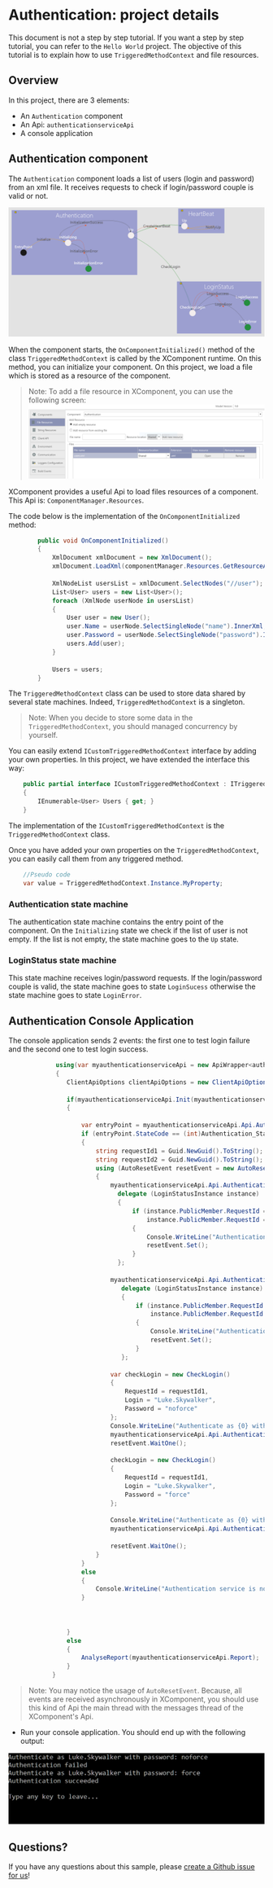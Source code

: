 # Authentication: project details

This document is not a step by step tutorial. If you want a step by step tutorial, you can refer to the `Hello World` project. 
The objective of this tutorial is to explain how to use `TriggeredMethodContext` and file resources.

## Overview

In this project, there are 3 elements:
* An `Authentication` component
* An Api: `authenticationserviceApi`
* A console application

## Authentication component

The `Authentication` component loads a list of users (login and password) from an xml file. It receives requests to check if login/password couple is valid or not.

![Authentication component](images/Authentication_Image.png)

When the component starts, the `OnComponentInitialized()` method of the class `TriggeredMethodContext` is called by the XComponent runtime.
On this method, you can initialize your component. On this project, we load a file which is stored as a resource of the component.

> Note: To add a file resource in XComponent, you can use the following screen: 
> ![Authentication component](images/fileresource.png)

XComponent provides a useful Api to load files resources of a component. This Api is: `ComponentManager.Resources`.

The code below is the implementation of the `OnComponentInitialized` method:
```cs
        public void OnComponentInitialized()
        {
            XmlDocument xmlDocument = new XmlDocument();
            xmlDocument.LoadXml(componentManager.Resources.GetResourceAllText("users.xml"));

            XmlNodeList usersList = xmlDocument.SelectNodes("//user");
            List<User> users = new List<User>();
            foreach (XmlNode userNode in usersList)
            {
                User user = new User();
                user.Name = userNode.SelectSingleNode("name").InnerXml;
                user.Password = userNode.SelectSingleNode("password").InnerXml;
                users.Add(user);
            }

            Users = users;
        }
```

The `TriggeredMethodContext` class can be used to store data shared by several state machines. Indeed, `TriggeredMethodContext` is a singleton.

> Note: When you decide to store some data in the `TriggeredMethodContext`, you should managed concurrency by yourself.

You can easily extend `ICustomTriggeredMethodContext` interface by adding your own properties. In this project, we have extended the interface this way:
```cs
    public partial interface ICustomTriggeredMethodContext : ITriggeredMethodContext
    {
        IEnumerable<User> Users { get; }
    }
```

The implementation of the `ICustomTriggeredMethodContext` is the `TriggeredMethodContext` class.

Once you have added your own properties on the `TriggeredMethodContext`, you can easily call them from any triggered method.
```cs
    //Pseudo code
    var value = TriggeredMethodContext.Instance.MyProperty;
```

### Authentication state machine
The authentication state machine contains the entry point of the component. 
On the `Initializing` state we check if the list of user is not empty. If the list is not empty, the state machine goes to the `Up` state.

### LoginStatus state machine
This state machine receives login/password requests. If the login/password couple is valid, the state machine goes to state `LoginSucess` otherwise the state machine goes to state `LoginError`.


## Authentication Console Application
The console application sends 2 events: the first one to test login failure and the second one to test login success.

```cs		
			 using(var myauthenticationserviceApi = new ApiWrapper<authenticationserviceApi>())
			 {
				ClientApiOptions clientApiOptions = new ClientApiOptions(); 
 
				if(myauthenticationserviceApi.Init(myauthenticationserviceApi.Api.DefaultXcApiFileName, clientApiOptions))
				{

                    var entryPoint = myauthenticationserviceApi.Api.Authentication_Component.GetEntryPoint();
				    if (entryPoint.StateCode == (int)Authentication_StateMachine.AuthenticationStateEnum.Up)
				    {
                        string requestId1 = Guid.NewGuid().ToString();
                        string requestId2 = Guid.NewGuid().ToString();
				        using (AutoResetEvent resetEvent = new AutoResetEvent(false))
				        {
                            myauthenticationserviceApi.Api.Authentication_Component.LoginStatus_StateMachine.LoginError_State.InstanceUpdated +=
                              delegate (LoginStatusInstance instance)
                              {
                                  if (instance.PublicMember.RequestId == requestId1 ||
                                      instance.PublicMember.RequestId == requestId2)
                                  {
                                      Console.WriteLine("Authentication failed");
                                      resetEvent.Set();
                                  }
                              };

                            myauthenticationserviceApi.Api.Authentication_Component.LoginStatus_StateMachine.LoginSuccess_State.InstanceUpdated +=
                               delegate (LoginStatusInstance instance)
                               {
                                   if (instance.PublicMember.RequestId == requestId1 ||
                                       instance.PublicMember.RequestId == requestId2)
                                   {
                                       Console.WriteLine("Authentication succeeded");
                                       resetEvent.Set();
                                   }
                               };

                            var checkLogin = new CheckLogin()
                            {
                                RequestId = requestId1,
                                Login = "Luke.Skywalker",
                                Password = "noforce"
                            };
                            Console.WriteLine("Authenticate as {0} with password: {1}", checkLogin.Login, checkLogin.Password);
                            myauthenticationserviceApi.Api.Authentication_Component.Authentication_StateMachine.SendEvent(entryPoint.Context, checkLogin);
                            resetEvent.WaitOne();

                            checkLogin = new CheckLogin()
                            {
                                RequestId = requestId1,
                                Login = "Luke.Skywalker",
                                Password = "force"
                            };

                            Console.WriteLine("Authenticate as {0} with password: {1}", checkLogin.Login, checkLogin.Password);
                            myauthenticationserviceApi.Api.Authentication_Component.Authentication_StateMachine.SendEvent(entryPoint.Context, checkLogin);

                            resetEvent.WaitOne();
                        }
                    }
				    else
				    {
				        Console.WriteLine("Authentication service is not up.");
				    }



                }
				else			
				{
					AnalyseReport(myauthenticationserviceApi.Report);
				}
			}
 ```
 
 > Note: You may notice the usage of `AutoResetEvent`. Because, all events are received asynchronously in XComponent, you should use this kind of Api the main thread with the messages thread of the XComponent's Api.

* Run your console application. You should end up with the following output: 

![consoleapp output](images/consoleoutput.PNG)

## Questions?

If you have any questions about this sample, please [create a Github issue for us](https://github.com/xcomponent/xcomponent/issues)!
